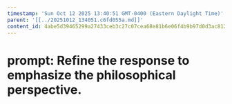 ```yaml
---
timestamp: 'Sun Oct 12 2025 13:40:51 GMT-0400 (Eastern Daylight Time)'
parent: '[[../20251012_134051.c6fd055a.md]]'
content_id: 4abe5d39465299a27433ceb3c27c07cea68e81b6e06f4b9b97d0d3ac8121b3e9
---
```


# prompt: Refine the response to emphasize the philosophical perspective.
